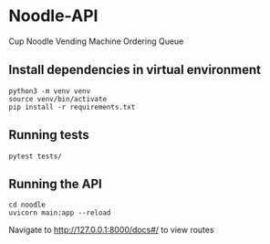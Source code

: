 # Noodle-API
Cup Noodle Vending Machine Ordering Queue

## Install dependencies in virtual environment

```
python3 -m venv venv
source venv/bin/activate
pip install -r requirements.txt
```
## Running tests
```
pytest tests/
```
## Running the API
```
cd noodle
uvicorn main:app --reload
```
Navigate to http://127.0.0.1:8000/docs#/ to view routes